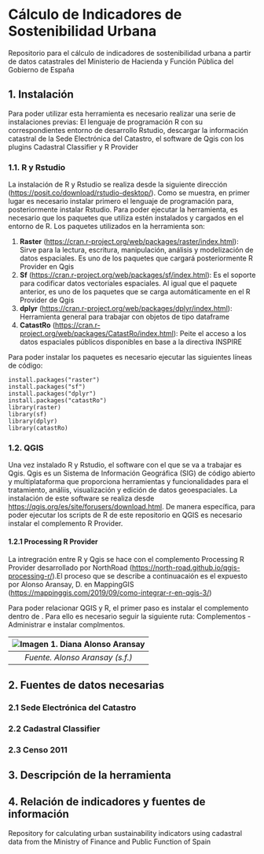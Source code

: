 # Cálculo de Indicadores de Sostenibilidad Urbana 
Repositorio para el cálculo de indicadores de sostenibilidad urbana a partir de datos catastrales del Ministerio de Hacienda y Función Pública del Gobierno de España

## 1. Instalación 
Para poder utilizar esta herramienta es necesario realizar una serie de instalaciones previas: El lenguaje de programación R con su correspondientes entorno de desarrollo Rstudio, descargar la información catastral de la Sede Electrónica del Catastro, el software de Qgis con los plugins Cadastral Classifier y R Provider
### 1.1. R y Rstudio 
La instalación de R y Rstudio se realiza desde la siguiente dirección (https://posit.co/download/rstudio-desktop/). Como se muestra, en primer lugar es necesario instalar primero el lenguaje de programación para, posteriormente instalar Rstudio. 
Para poder ejecutar la herramienta, es necesario que los paquetes que utiliza estén instalados y cargados en el entorno de R. Los paquetes utilizados en la herramienta son: 
1. **Raster** (https://cran.r-project.org/web/packages/raster/index.html): Sirve para la lectura, escritura, manipulación, análisis y modelización de datos espaciales. Es uno de los paquetes que cargará posteriormente R Provider en Qgis
3. **Sf** (https://cran.r-project.org/web/packages/sf/index.html): Es el soporte para codificar datos vectoriales espaciales. Al igual que el paquete anterior, es uno de los paquetes que se carga automáticamente en el R Provider de Qgis 
4. **dplyr** (https://cran.r-project.org/web/packages/dplyr/index.html): Herramienta general para trabajar con objetos de tipo dataframe
5. **CatastRo** (https://cran.r-project.org/web/packages/CatastRo/index.html): Peite el acceso a los datos espaciales públicos disponibles en base a la directiva INSPIRE

Para poder instalar los paquetes es necesario ejecutar las siguientes líneas de código: 
```
install.packages("raster")
install.packages("sf")
install.packages("dplyr")
install.packages("catastRo")
library(raster)
library(sf)
library(dplyr)
library(catastRo)
```
### 1.2. QGIS
Una vez instalado R y Rstudio, el software con el que se va a trabajar es Qgis. Qgis es un Sistema de Información Geográfica  (SIG) de código abierto y multiplataforma que proporciona herramientas y funcionalidades para el tratamiento, análiis, visualización y edición de datos geoespaciales. La instalación de este software se realiza desde https://qgis.org/es/site/forusers/download.html. 
De manera específica, para poder ejecutar los scripts de R de este repositorio en QGIS es necesario instalar el complemento R Provider. 
#### 1.2.1 Processing R Provider
La intregración entre R y Qgis se hace con el complemento Processing R Provider desarrollado por NorthRoad (https://north-road.github.io/qgis-processing-r/).El proceso que se describe a continuacaión es el expuesto por Alonso Aransay, D. en MappingGIS (https://mappinggis.com/2019/09/como-integrar-r-en-qgis-3/)

Para poder relacionar QGIS y R, el primer paso es instalar el complemento dentro de . Para ello es necesario seguir la siguiente ruta: Complementos - Administrar e instalar complmentos. 

|    ![Imagen 1. Diana Alonso Aransay](https://mappinggis.com/wp-content/uploads/2019/09/1-453x108.png)   |
|:--:|
| *Fuente. Alonso Aransay (s.f.)* |



## 2. Fuentes de datos necesarias 
### 2.1 Sede Electrónica del Catastro 
### 2.2 Cadastral Classifier 
### 2.3 Censo 2011
## 3. Descripción de la herramienta
## 4. Relación de indicadores y fuentes de información
Repository for calculating urban sustainability indicators using cadastral data from the Ministry of Finance and Public Function of Spain
